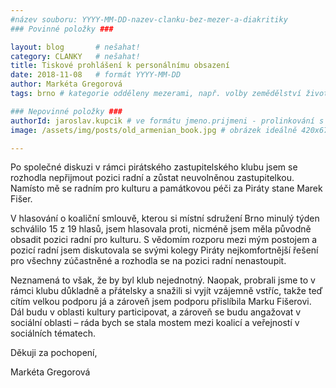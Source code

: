 ```yaml
---
#název souboru: YYYY-MM-DD-nazev-clanku-bez-mezer-a-diakritiky
### Povinné položky ###

layout: blog       # nešahat!
category: CLANKY   # nešahat!
title: Tiskové prohlášení k personálnímu obsazení
date: 2018-11-08   # formát YYYY-MM-DD
author: Markéta Gregorová
tags: brno # kategorie odděleny mezerami, např. volby zemědělství životní-prostředí piráti (viz https://jihomoravsky.pirati.cz/tags/)

### Nepovinné položky ###
authorId: jaroslav.kupcik # ve formátu jmeno.prijmeni - prolinkování s profilem přes uid
image: /assets/img/posts/old_armenian_book.jpg # obrázek ideálně 420x677px minifikovaný přes https://tinypng.com/

---
```


Po společné diskuzi v rámci pirátského zastupitelského klubu jsem se rozhodla nepřijmout pozici radní a zůstat neuvolněnou zastupitelkou. Namísto mě se radním pro kulturu a památkovou péči za Piráty stane Marek Fišer.

V hlasování o koaliční smlouvě, kterou si místní sdružení Brno minulý týden schválilo 15 z 19 hlasů, jsem hlasovala proti, nicméně jsem měla původně obsadit pozici radní pro kulturu. S vědomím rozporu mezi mým postojem a pozicí radní jsem diskutovala se svými kolegy Piráty nejkomfortnější řešení pro všechny zúčastněné a rozhodla se na pozici radní nenastoupit.

Neznamená to však, že by byl klub nejednotný. Naopak, probrali jsme to v rámci klubu důkladně a přátelsky a snažili si vyjít vzájemně vstříc, takže teď cítím velkou podporu já a zároveň jsem podporu přislíbila Marku Fišerovi. Dál budu v oblasti kultury participovat, a zároveň se budu angažovat v sociální oblasti – ráda bych se stala mostem mezi koalicí a veřejností v sociálních tématech.

Děkuji za pochopení,

Markéta Gregorová

